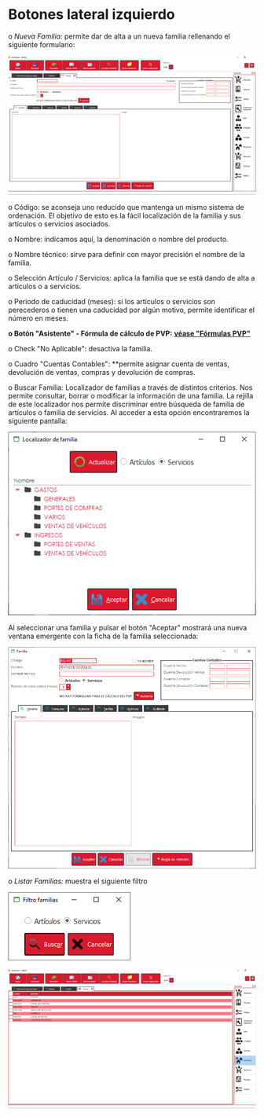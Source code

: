 # Botones lateral izquierdo

o _Nueva Familia:_ permite dar de alta a un nueva familia rellenando el siguiente formulario:

![](<../../../../.gitbook/assets/image (523).png>)

o Código: se aconseja uno reducido que mantenga un mismo sistema de ordenación. El objetivo de esto es la fácil localización de la familia y sus artículos o servicios asociados.

o Nombre: indicamos aquí, la denominación o nombre del producto.

o Nombre técnico: sirve para definir con mayor precisión el nombre de la familia.

o Selección Artículo / Servicios: aplica la familia que se está dando de alta a artículos o a servicios.

o Periodo de caducidad (meses): si los artículos o servicios son perecederos o tienen una caducidad por algún motivo, permite identificar el número en meses.

**o Botón "Asistente" - Fórmula de cálculo de PVP:** [**véase "Fórmulas PVP"**](../../../submaestros/articulos/formulas-pvp.md)

o Check "No Aplicable": desactiva la familia.

o Cuadro "Cuentas Contables": \*\*permite asignar cuenta de ventas, devolución de ventas, compras y devolución de compras.

o Buscar Familia: Localizador de familias a través de distintos criterios. Nos permite consultar, borrar o modificar la información de una familia. La rejilla de este localizador nos permite discriminar entre búsqueda de familia de artículos o familia de servicios. Al acceder a esta opción encontraremos la siguiente pantalla:

![](<../../../../.gitbook/assets/image (528).png>)

Al seleccionar una familia y pulsar el botón "Aceptar" mostrará una nueva ventana emergente con la ficha de la familia seleccionada:

![](<../../../../.gitbook/assets/image (529).png>)

o _Listar Familias:_ muestra el siguiente filtro

![](<../../../../.gitbook/assets/image (530).png>)

![Listado de servicios](<../../../../.gitbook/assets/image (531).png>)

